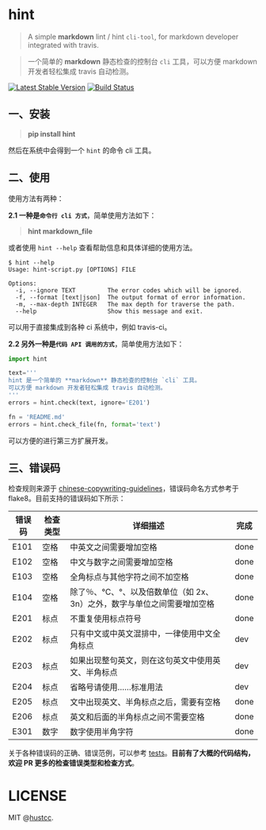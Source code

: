# hint

> A simple **markdown** lint / hint `cli-tool`, for markdown developer integrated with travis.
 
> 一个简单的 **markdown** 静态检查的控制台 `cli` 工具，可以方便 markdown 开发者轻松集成 travis 自动检测。

[![Latest Stable Version](https://img.shields.io/pypi/v/hint.svg)](https://pypi.python.org/pypi/hint) [![Build Status](https://travis-ci.org/hustcc/hint.svg?branch=master)](https://travis-ci.org/hustcc/hint) 


## 一、安装

> **pip install hint**

然后在系统中会得到一个 `hint` 的命令 cli 工具。


## 二、使用

使用方法有两种：

**2.1 一种是`命令行 cli 方式`**，简单使用方法如下：

> **hint markdown_file**

或者使用 `hint --help` 查看帮助信息和具体详细的使用方法。

```shell
$ hint --help
Usage: hint-script.py [OPTIONS] FILE

Options:
  -i, --ignore TEXT         The error codes which will be ignored.
  -f, --format [text|json]  The output format of error information.
  -m, --max-depth INTEGER   The max depth for traverse the path.
  --help                    Show this message and exit.

```

可以用于直接集成到各种 ci 系统中，例如 travis-ci。

**2.2 另外一种是`代码 API 调用的方式`**，简单使用方法如下：

```py
import hint

text='''
hint 是一个简单的 **markdown** 静态检查的控制台 `cli` 工具。
可以方便 markdown 开发者轻松集成 travis 自动检测。
'''
errors = hint.check(text, ignore='E201')

fn = 'README.md'
errors = hint.check_file(fn, format='text')
```

可以方便的进行第三方扩展开发。


## 三、错误码

检查规则来源于 [chinese-copywriting-guidelines](https://github.com/sparanoid/chinese-copywriting-guidelines)，错误码命名方式参考于 flake8。目前支持的错误码如下所示：

| 错误码 | 检查类型 | 详细描述 | 完成 |
| ------ | ------ | ------ | ------ |
| E101   | 空格 | 中英文之间需要增加空格 | done |
| E102   | 空格 | 中文与数字之间需要增加空格 | done |
| E103   | 空格 | 全角标点与其他字符之间不加空格 | done |
| E104   | 空格 | 除了％、℃、°、以及倍数单位（如 2x、3n）之外，数字与单位之间需要增加空格 | done |
| E201   | 标点 | 不重复使用标点符号 | done |
| E202   | 标点 | 只有中文或中英文混排中，一律使用中文全角标点 | dev |
| E203   | 标点 | 如果出现整句英文，则在这句英文中使用英文、半角标点 | dev |
| E204   | 标点 | 省略号请使用……标准用法 | dev |
| E205   | 标点 | 文中出现英文、半角标点之后，需要有空格 | done |
| E206   | 标点 | 英文和后面的半角标点之间不需要空格 | done |
| E301   | 数字 | 数字使用半角字符 | done |

关于各种错误码的正确、错误范例，可以参考 [tests](tests)。**目前有了大概的代码结构，欢迎 PR 更多的检查错误类型和检查方式**。


# LICENSE

MIT @[hustcc](https://github.com/hustcc).